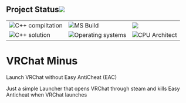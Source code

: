 <!-- markdownlint-disable -->
## Project Status[![](./docs/img/pin.svg)](#project-status)
<table class="no-border">
  <tr>
    <td><img src="https://github.com/aregtech/NoEac/actions/workflows/c-cpp.yml/badge.svg" alt="C++ compiltation"/></td>
    <td><img src="https://github.com/aregtech/NoEac/actions/workflows/msbuild.yml/badge.svg" alt="MS Build"/></td>
    <td><img src="https://github.com/aregtech/NoEac/actions/workflows/codeql-analysis.yml/badge.svg" atl="CodeQL"/></td>
  </tr>
  <tr>
    <td><img src="https://img.shields.io/badge/Solution-C++17-blue.svg?style=flat&logo=c%2B%2B&logoColor=b0c0c0&labelColor=363D44" alt="C++ solution"/></td>
    <td><img src="https://img.shields.io/badge/OS-linux%20%7C%20windows-blue??style=flat&logo=Linux&logoColor=b0c0c0&labelColor=363D44" alt="Operating systems"/></td>
    <td><img src="https://img.shields.io/badge/CPU-x86%20%7C%20x86__64%20%7C%20arm%20%7C%20aarch64-blue?style=flat&logo=amd&logoColor=b0c0c0&labelColor=363D44" alt="CPU Architect"/></td>
  </tr>
</table>

# VRChat Minus
Launch VRChat without Easy AntiCheat (EAC)

Just a simple Launcher that opens VRChat through steam and kills Easy Anticheat when VRChat launches
